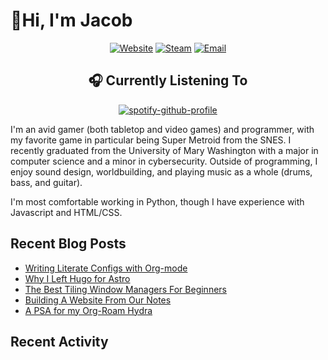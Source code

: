 # 👋Hi, I'm Jacob

<div align="center">

[![Website](https://img.shields.io/badge/-Website-blue?logo=org&style=for-the-badge&logoColor=white)](https://jhilker.com)
[![Steam](https://img.shields.io/badge/-Steam-black?logo=steam&style=for-the-badge)](https://steamcommunity.com/id/WaitingCynicism/)
[![Email](https://img.shields.io/badge/-Email-blue?logo=gmail&style=for-the-badge&logoColor=white)](mailto:jacob.hilker2@gmail.com)

## 🎧 Currently Listening To

[![spotify-github-profile](https://spotify-github-profile.vercel.app/api/view?uid=bqby3nrwzkqhio0yxezv77899&cover_image=true&theme=novatorem&show_offline=false&background_color=121212&interchange=false&bar_color=53b14f&bar_color_cover=false)](https://github.com/kittinan/spotify-github-profile)

</div>

I'm an avid gamer (both tabletop and video games) and programmer, with my favorite game in particular being Super Metroid from the SNES. I recently graduated from the University of Mary Washington with a major in computer science and a minor in cybersecurity. Outside of programming, I enjoy sound design, worldbuilding, and playing music as a whole (drums, bass, and guitar).

I'm most comfortable working in Python, though I have experience with Javascript and HTML/CSS.

## Recent Blog Posts
<!-- BLOG-POST-LIST:START -->
- [Writing Literate Configs with Org-mode](https://jhilker.com/blog/2023/10/writing-literate-configs-with-org-mode/)
- [Why I Left Hugo for Astro](https://jhilker.com/blog/2023/10/leaving-hugo-for-astro/)
- [The Best Tiling Window Managers For Beginners](https://jhilker.com/blog/2021/12/the-best-tiling-window-managers-for-beginners/)
- [Building A Website From Our Notes](https://jhilker.com/blog/2021/09/building-a-website-from-our-notes/)
- [A PSA for my Org-Roam Hydra](https://jhilker.com/blog/2021/08/my-org-roam-hydra-psa/)
<!-- BLOG-POST-LIST:END -->

## Recent Activity

<!-- START_SECTION:activity -->
<!-- END_SECTION:activity -->